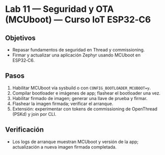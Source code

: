 # Lab 11 — Seguridad y OTA (MCUboot) — Curso IoT ESP32‑C6

## Objetivos
- Repasar fundamentos de seguridad en Thread y commissioning.
- Firmar y actualizar una aplicación Zephyr usando MCUboot en ESP32‑C6.

## Pasos
1) Habilitar MCUboot vía sysbuild o con `CONFIG_BOOTLOADER_MCUBOOT=y`.
2) Compilar bootloader e imágenes de app; flashear el bootloader una vez.
3) Habilitar firmado de imagen; generar una llave de prueba y firmar.
4) Flashear la imagen firmada; verificar el arranque.
5) Extensión: experimentar con tokens de commissioning de OpenThread (PSKd) y join por CLI.

## Verificación
- Los logs de arranque muestran MCUboot y versión de la app; actualización a nueva imagen firmada completada.
